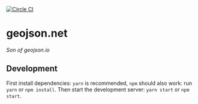 [![Circle CI](https://circleci.com/gh/tmcw/geojson.net/tree/gh-pages.svg?style=svg)](https://circleci.com/gh/mapbox/geojson.io/tree/gh-pages)
# geojson.net

_Son of geojson.io_

## Development

First install dependencies: `yarn` is recommended, `npm` should also work: run
`yarn` or `npm install`. Then start the development
server: `yarn start` or `npm start`.
